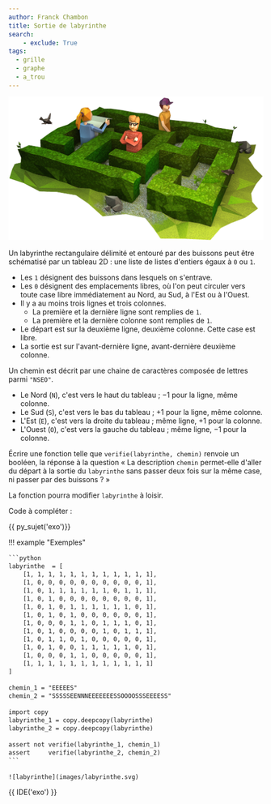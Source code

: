 ```yaml
---
author: Franck Chambon
title: Sortie de labyrinthe
search:
    - exclude: True
tags:
  - grille
  - graphe
  - a_trou
---
```

![Labyrinthe de buisson](images/clipart1988947.png)

[//]: # (https://www.clipartmax.com/middle/m2i8b1d3G6Z5Z5H7_bush-maze-hedge/)  

Un labyrinthe rectangulaire délimité et entouré par des buissons peut être schématisé par un tableau 2D : une liste de listes d'entiers égaux à `0` ou `1`.

- Les `1` désignent des buissons dans lesquels on s'entrave.
- Les `0` désignent des emplacements libres, où l'on peut circuler vers toute case libre immédiatement au Nord, au Sud, à l'Est ou à l'Ouest.
- Il y a au moins trois lignes et trois colonnes.
    - La première et la dernière ligne sont remplies de `1`.
    - La première et la dernière colonne sont remplies de `1`.
- Le départ est sur la deuxième ligne, deuxième colonne. Cette case est libre.
- La sortie est sur l'avant-dernière ligne, avant-dernière deuxième colonne.


Un chemin est décrit par une chaine de caractères composée de lettres parmi `"NSEO"`.

- Le Nord (`N`), c'est vers le haut du tableau ; $-1$ pour la ligne, même colonne.
- Le Sud (`S`), c'est vers le bas du tableau ; $+1$ pour la ligne, même colonne.
- L'Est (`E`), c'est vers la droite du tableau ; même ligne, $+1$ pour la colonne.
- L'Ouest (`O`), c'est vers la gauche du tableau ; même ligne, $-1$ pour la colonne.



Écrire une fonction telle que `verifie(labyrinthe, chemin)` renvoie un booléen, la réponse à la question « La description `chemin` permet-elle d'aller du départ à la sortie du `labyrinthe` sans passer deux fois sur la même case, ni passer par des buissons ? »

La fonction pourra modifier `labyrinthe` à loisir.

Code à compléter :

{{ py_sujet('exo')}}

!!! example "Exemples"

    ```python
    labyrinthe  = [
        [1, 1, 1, 1, 1, 1, 1, 1, 1, 1, 1, 1],
        [1, 0, 0, 0, 0, 0, 0, 0, 0, 0, 0, 1],
        [1, 0, 1, 1, 1, 1, 1, 1, 0, 1, 1, 1],
        [1, 0, 1, 0, 0, 0, 0, 0, 0, 0, 0, 1],
        [1, 0, 1, 0, 1, 1, 1, 1, 1, 1, 0, 1],
        [1, 0, 1, 0, 1, 0, 0, 0, 0, 0, 0, 1],
        [1, 0, 0, 0, 1, 1, 0, 1, 1, 1, 0, 1],
        [1, 0, 1, 0, 0, 0, 0, 1, 0, 1, 1, 1],
        [1, 0, 1, 1, 0, 1, 0, 0, 0, 0, 0, 1],
        [1, 0, 1, 0, 0, 1, 1, 1, 1, 1, 0, 1],
        [1, 0, 0, 0, 1, 1, 0, 0, 0, 0, 0, 1],
        [1, 1, 1, 1, 1, 1, 1, 1, 1, 1, 1, 1]
    ]

    chemin_1 = "EEEEES"
    chemin_2 = "SSSSSEENNNEEEEEEESSOOOOSSSEEEESS"

    import copy
    labyrinthe_1 = copy.deepcopy(labyrinthe)
    labyrinthe_2 = copy.deepcopy(labyrinthe)

    assert not verifie(labyrinthe_1, chemin_1)
    assert     verifie(labyrinthe_2, chemin_2)
    ```

    ![labyrinthe](images/labyrinthe.svg)

{{ IDE('exo') }}
